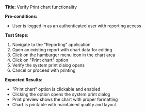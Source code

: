 **Title:** Verify Print chart functionality

**Pre-conditions:**
* User is logged in as an authenticated user with reporting access

**Test Steps:**
1. Navigate to the "Reporting" application
2. Open an existing report with chart data for editing
3. Click on the hamburger menu icon in the chart area
4. Click on "Print chart" option
5. Verify the system print dialog opens
6. Cancel or proceed with printing

**Expected Results:**
* "Print chart" option is clickable and enabled
* Clicking the option opens the system print dialog
* Print preview shows the chart with proper formatting
* Chart is printable with maintained quality and layout